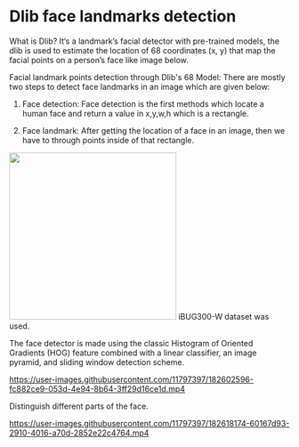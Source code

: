 # Dlib face landmarks detection

What is Dlib?
It‘s a landmark’s facial detector with pre-trained models, the dlib is used to estimate the location of 68 coordinates (x, y) that map the facial points on a person’s face like image below.

Facial landmark points detection through Dlib's 68 Model:
There are mostly two steps to detect face landmarks in an image which are given below:

1. Face detection: Face detection is the first methods which locate a human face and return a value in x,y,w,h which is a rectangle.

2. Face landmark: After getting the location of a face in an image, then we have to through points inside of that rectangle.


<img src="https://user-images.githubusercontent.com/11797397/182599096-ec880ae1-90a0-49d3-ac32-13bc8237a923.png" width="300">
 iBUG300-W dataset was used.
 
The face detector is made using the classic Histogram of Oriented
Gradients (HOG) feature combined with a linear classifier, an image pyramid,
and sliding window detection scheme. 




https://user-images.githubusercontent.com/11797397/182602596-fc882ce9-053d-4e94-8b64-3ff29d16ce1d.mp4

Distinguish different parts of the face.

https://user-images.githubusercontent.com/11797397/182618174-60167d93-2910-4016-a70d-2852e22c4764.mp4


